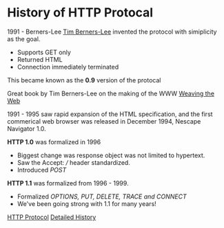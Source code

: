 # History of HTTP Protocal

1991 - Berners-Lee [Tim Berners-Lee](https://www.w3.org/People/Berners-Lee/) invented the protocol with simiplicity as the goal.
* Supports GET only
* Returned HTML
* Connection immediately terminated

This became known as the __0.9__ version of the protocal

Great book by Tim Berners-Lee on the making of the WWW [Weaving the Web](https://www.amazon.com/Weaving-Web-Original-Ultimate-Destiny/dp/006251587X/ref=pd_sim_14_3?_encoding=UTF8&pd_rd_i=006251587X&pd_rd_r=4QY2XBMKK8Z8F32XTHFC&pd_rd_w=JiTJY&pd_rd_wg=DownU&psc=1&refRID=4QY2XBMKK8Z8F32XTHFC)

1991 - 1995 saw rapid expansion of the HTML specification, and the first commerical web browser was released in December 1994, Nescape Navigator 1.0.  

__HTTP 1.0__ was formalized in 1996
* Biggest change was response object was not limited to hypertext.  
* Saw the Accept: */* header standardized.
* Introduced _POST_

__HTTP 1.1__ was formalized from 1996 - 1999.  
* Formalized _OPTIONS, PUT, DELETE, TRACE and CONNECT_
* We've been going strong with 1.1 for many years!


[HTTP Protocol](https://en.wikipedia.org/wiki/Hypertext_Transfer_Protocol)
[Detailed History](https://hpbn.co/brief-history-of-http/)
